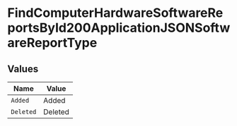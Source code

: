 # FindComputerHardwareSoftwareReportsById200ApplicationJSONSoftwareReportType


## Values

| Name      | Value     |
| --------- | --------- |
| `Added`   | Added     |
| `Deleted` | Deleted   |